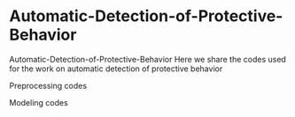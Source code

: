 # Automatic-Detection-of-Protective-Behavior
Automatic-Detection-of-Protective-Behavior Here we share the codes used for the work on automatic detection of protective behavior  


Preprocessing codes  


Modeling codes
